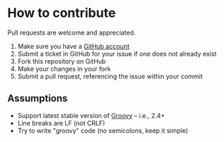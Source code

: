 How to contribute
=================

Pull requests are welcome and appreciated.

1. Make sure you have a [GitHub account](https://github.com/signup/free)
2. Submit a ticket in GitHub for your issue if one does not already exist
3. Fork this repository on GitHub
4. Make your changes in your fork
5. Submit a pull request, referencing the issue within your commit

Assumptions
-----------
* Support latest stable version of [Groovy](http://www.groovy-lang.org/) &ndash; i.e., 2.4+
* Line breaks are LF (not CRLF)
* Try to write "groovy" code (no semicolons, keep it simple)
